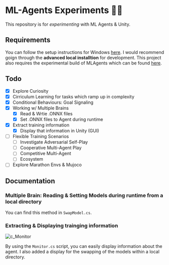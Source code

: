 # ML-Agents Experiments 🧠🤖

This repository is for *experimenting* with ML Agents & Unity.

## Requirements

You can follow the setup instructions for Windows [here](https://github.com/Unity-Technologies/ml-agents/blob/develop/docs/Installation.md). I would recommend goign through the **advanced local installtion** for development. This project also requires the experimental build of MLAgents which can be found [here](https://docs.unity3d.com/Packages/com.unity.ml-agents@2.3/manual/index.html).

## Todo

- [x] Explore Curiosity
- [x] Cirriculum Learning for tasks which ramp up in complexity 
- [x] Conditional Behaviours: Goal Signaling
- [x] Working w/ Multiple Brains
	- [x] Read & Wrtie .ONNX files
	- [x] Set .ONNX files to Agent during runtime
- [x] Extract training information
	- [x] Display that information in Unity (GUI)
- [ ] Flexible Training Scenarios
	- [ ] Investigate Adversarial Self-Play
	- [ ] Cooperative Multi-Agent Play
	- [ ] Competitive Multi-Agent
	- [ ] Ecosystem
- [ ] Explore Marathon Envs & Mujoco

## Documentation

### Multiple Brain: Reading & Setting Models during runtime from a local directory
You can find this method in `SwapModel.cs`. 
### Extracting & Displaying trainging information
![c_Monitor](https://github.com/Caileannn/ml-agents-simone/assets/25906839/06d45f96-3425-4daa-9fcf-52756017f5c8)

By using the `Monitor.cs` script, you can easily display information about the agent. I also added a display for the swapping of the models within a local directory.
